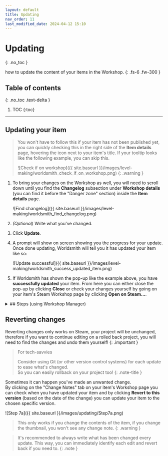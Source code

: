 ```yaml
---
layout: default
title: Updating
nav_order: 11
last_modified_date: 2024-04-12 15:10
---
```


# Updating
{: .no_toc }

how to update the content of your items in the Workshop.<!-- more -->
{: .fs-6 .fw-300 }

<style>
   .toc-spaced > li {
      margin: 2rem 0;
   }
</style>

## Table of contents
{: .no_toc .text-delta }

1. TOC
{:toc}

---

## Updating your item

> You won't have to follow this if your item has not been published yet, you can quickly checking this in the right side of the **Item details** page, hovering the icon next to your item's title. If your tooltip looks like the following example, you can skip this.
>
> ![Check if on workshop]({{ site.baseurl }}/images/level-making/worldsmith_check_if_on_workshop.png)
{: .warning }


1. To bring your changes on the Workshop as well, you will need to scroll down until you find the **Changelog** subsection under **Workshop details** (you can find it before the "Danger zone" section) inside the **Item details** page.

    ![Find changelog]({{ site.baseurl }}/images/level-making/worldsmith_find_changelog.png)

2. *(Optional)* Write what you've changed.
3. Click **Update**.
4. A prompt will show on screen showing you the progress for your update. Once done updating, Worldsmith will tell you it has updated your item like so:

    ![Update successful]({{ site.baseurl }}/images/level-making/worldsmith_success_updated_item.png)

5. If Worldsmith has shown the pop-up like the example above, you have **successfully updated** your item. From here you can either close the pop-up by clicking **Close** or check your changes yourself by going on your item's Steam Workshop page by clicking **Open on Steam...**.

<details class="expander">
   <summary markdown="1">
## Steps (using Workshop Manager)
   </summary>

   <div markdown="1">

{: .toc-spaced }
1. Open `Jump King Workshop Manager` from Steam or [**click here**](steam://rungameid/2245910).<br>
   
   ![Step 1]({{ site.baseurl }}/images/publishing/Step1.png)
   
   <blockquote class="highlight">
    <details>
        <summary>If you can't find it, make sure you have tools enabled from the dropdown in your Steam library. Expand for image reference.</summary>
        <img src="{{ site.baseurl }}/images/publishing/SteamToggleTools.png" alt="Step 1a">
    </details>
   </blockquote>

2. Once opened, click on **Update existing content**.
   ![Step 2]({{ site.baseurl }}/images/updating/Step2.png)

3. From the blank dropdown, select the item you want to update.
   ![Step 3]({{ site.baseurl }}/images/updating/Step3.png)
   
   <blockquote class="highlight">
    <details>
        <summary>If you can't open the dropdown, expand this.</summary>
        <p class="mt-2 mb-0">Make sure:</p>
        <ul>
            <li>You are in the right Steam account.</li>
            <li>You have uploaded at least an item and are subscribed to it (therefore finished downloading).</li>
        </ul>
    </details>
   </blockquote>

   <blockquote class="highlight">
    <details>
        <summary>If you don't see your item from the dropdown, expand this.</summary>
        <p>If you have just uploaded it, consider restarting the tool once the item has been downloaded from Steam. Otherwise make sure you are subscribed your item and it is downloaded.</p>
    </details>
   </blockquote>

   Once selected, you will see the item details menu as following.
   ![Step 3a]({{ site.baseurl }}/images/updating/Step3a.png)

4. Make sure the **"Updating from" folder** of your item is correct in directory.<br>This folder will be what you will update so make sure your item's content is right.
   ![Step 4]({{ site.baseurl }}/images/updating/Step4.png)

5. *Optional*{: .text-grey-dk-000 } 
   —
   **Add a new thumbnail or replace the existing one**

   To add or replace the thumbnail, click on the **"Replace thumbnail"** button and select the image you want to use.

   {: .warning }
   > For the Steam limitations, we recommend you to follow the following details:
   - resolution: **256x256 pixels**
   - file size: below **34 kB** (kilobytes)
   - bit depth: **8 bit** *(not required but lowers the file size dramatically)*
   - image type: **png** *(not requred but lowers the file size dramatically)*

   If the image follows the limitations above, it will prompt you a message telling you it has changed the thumbnail to the image selected. *(Don't forget to click Update to change it!)*
   ![Step 5]({{ site.baseurl }}/images/updating/Step5.png)

6. Add a changelog to let other players know what you've changed in this version.<br>
   ![Step 6]({{ site.baseurl }}/images/updating/Step6.png)

7. Click Update and let the tool update the item for you.
   ![Step 7]({{ site.baseurl }}/images/updating/Step7.png)

</div>
</details>

## Reverting changes

Reverting changes only works on Steam, your project will be unchanged, therefore if you want to continue editing on a rolled back project, you will need to find the changes and undo them yourself!
{: .important }

> For tech-savvies
> 
> Consider using Git (or other version control systems) for each update to ease what's changed.<br>So you can easily rollback on your project too!
{: .note-title }

Sometimes it can happen you've made an unwanted change.<br>
By clicking on the "Change Notes" tab on your item's Workshop page you can check when you have updated your item and by clicking **Revert to this version** (based on the date of the change) you can update your item to the chosen specific version.

![Step 7a]({{ site.baseurl }}/images/updating/Step7a.png)

> This only works if you change the contents of the item, if you change the thumbnail, you won't see any change note.
{: .warning }

> It's recommended to always write what has been changed every update. This way, you can immediately identify each edit and revert back if you need to.
{: .note }